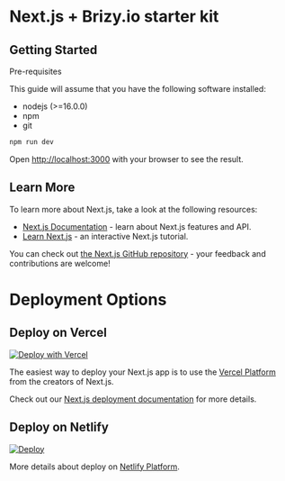 # Next.js + Brizy.io starter kit

## Getting Started

Pre-requisites

This guide will assume that you have the following software installed:

- nodejs (>=16.0.0)
- npm
- git

```bash
npm run dev
```

Open [http://localhost:3000](http://localhost:3000) with your browser to see the result.

## Learn More

To learn more about Next.js, take a look at the following resources:

- [Next.js Documentation](https://nextjs.org/docs) - learn about Next.js features and API.
- [Learn Next.js](https://nextjs.org/learn/foundations/about-nextjs) - an interactive Next.js tutorial.

You can check out [the Next.js GitHub repository](https://github.com/vercel/next.js/) - your feedback and contributions are welcome!

# Deployment Options

## Deploy on Vercel

[![Deploy with Vercel](https://vercel.com/button)](https://vercel.com/new/clone?repository-url=https%3A%2F%2Fgithub.com%2FEasyBrizy%2Fnextjs&project-name=easybrizynextjs&repository-name=easybrizynextjs&demo-title=EasyBrizy&demo-description=Brizy%20with%20NextJS&demo-url=https%3A%2F%2Fbrizy.io&demo-image=https%3A%2F%2Fa-cloud.b-cdn.net%2Fmedia%2Foriginal%2F48784df12e0f26e18235bde2ecd5510a%2Fimage.svg&root-directory=examples%2Fnextjs&build-command=npm%20run%20build:nextjs)

The easiest way to deploy your Next.js app is to use the [Vercel Platform](https://vercel.com/new?utm_source=github.com&utm_medium=referral&utm_campaign=turborepo-readme) from the creators of Next.js.

Check out our [Next.js deployment documentation](https://nextjs.org/docs/deployment) for more details.

## Deploy on Netlify

[![Deploy](https://www.netlify.com/img/deploy/button.svg)](https://app.netlify.com/start/deploy?repository=https://github.com/EasyBrizy/nextjs&base=examples/nextjs)

More details about deploy on [Netlify Platform](https://docs.netlify.com/get-started/#deploy-a-project-to-netlify).
